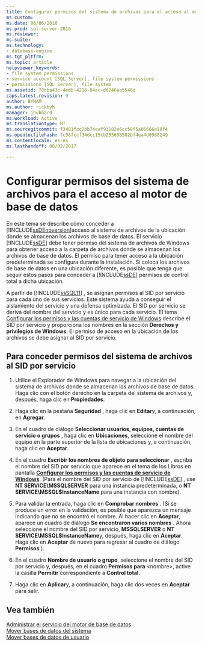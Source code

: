 ```yaml
---
title: Configurar permisos del sistema de archivos para el acceso al motor de base de datos | Microsoft Docs
ms.custom: 
ms.date: 06/06/2016
ms.prod: sql-server-2016
ms.reviewer: 
ms.suite: 
ms.technology:
- database-engine
ms.tgt_pltfrm: 
ms.topic: article
helpviewer_keywords:
- file system permissions
- service account [SQL Server], file system permissions
- permissions [SQL Server], file system
ms.assetid: 78bba43c-4edb-4216-84ac-d6246ae5546d
caps.latest.revision: 9
author: BYHAM
ms.author: rickbyh
manager: jhubbard
ms.workload: Active
ms.translationtype: HT
ms.sourcegitcommit: f3481fcc2bb74eaf93182e6cc58f5a06666e10f4
ms.openlocfilehash: fc98fccf34dcc15cb255698502bf4ea4d0986249
ms.contentlocale: es-es
ms.lasthandoff: 08/02/2017

---
```

# <a name="configure-file-system-permissions-for-database-engine-access"></a>Configurar permisos del sistema de archivos para el acceso al motor de base de datos
  En este tema se describe cómo conceder a [!INCLUDE[ssDEnoversion](../../includes/ssdenoversion-md.md)]acceso al sistema de archivos de la ubicación donde se almacenan los archivos de base de datos. El servicio [!INCLUDE[ssDE](../../includes/ssde-md.md)] debe tener permiso del sistema de archivos de Windows para obtener acceso a la carpeta de archivos donde se almacenan los archivos de base de datos. El permiso para tener acceso a la ubicación predeterminada se configura durante la instalación. Si coloca los archivos de base de datos en una ubicación diferente, es posible que tenga que seguir estos pasos para conceder a [!INCLUDE[ssDE](../../includes/ssde-md.md)] permisos de control total a dicha ubicación.  
  
 A partir de [!INCLUDE[ssSQL11](../../includes/sssql11-md.md)] , se asignan permisos al SID por servicio para cada uno de sus servicios. Este sistema ayuda a conseguir el aislamiento del servicio y una defensa optimizada. El SID por servicio se deriva del nombre del servicio y es único para cada servicio. El tema [Configurar los permisos y las cuentas de servicio de Windows](../../database-engine/configure-windows/configure-windows-service-accounts-and-permissions.md) describe el SID por servicio y proporciona los nombres en la sección **Derechos y privilegios de Windows**. El permiso de acceso en la ubicación de los archivos se debe asignar al SID por servicio.  
  
## <a name="to-grant-file-system-permission-to-the-per-service-sid"></a>Para conceder permisos del sistema de archivos al SID por servicio  
  
1.  Utilice el Explorador de Windows para navegar a la ubicación del sistema de archivos donde se almacenan los archivos de base de datos. Haga clic con el botón derecho en la carpeta del sistema de archivos y, después, haga clic en **Propiedades**.  
  
2.  Haga clic en la pestaña **Seguridad** , haga clic en **Editar**y, a continuación, en **Agregar**.  
  
3.  En el cuadro de diálogo **Seleccionar usuarios, equipos, cuentas de servicio o grupos** , haga clic en **Ubicaciones**, seleccione el nombre del equipo en la parte superior de la lista de ubicaciones y, a continuación, haga clic en **Aceptar**.  
  
4.  En el cuadro **Escribir los nombres de objeto para seleccionar** , escriba el nombre del SID por servicio que aparece en el tema de los Libros en pantalla [**Configurar los permisos y las cuentas de servicio de Windows**](../../database-engine/configure-windows/configure-windows-service-accounts-and-permissions.md). (Para el nombre del SID por servicio de [!INCLUDE[ssDE](../../includes/ssde-md.md)] , use **NT SERVICE\MSSQLSERVER** para una instancia predeterminada, o **NT SERVICE\MSSQL$InstanceName** para una instancia con nombre).  
  
5.  Para validar la entrada, haga clic en **Comprobar nombres** . (Si se produce un error en la validación, es posible que aparezca un mensaje indicando que no se encontró el nombre. Al hacer clic en **Aceptar**, aparece un cuadro de diálogo **Se encontraron varios nombres** . Ahora seleccione el nombre del SID por servicio, **MSSQLSERVER** o **NT SERVICE\MSSQL$InstanceName**y, después, haga clic en **Aceptar**.  Haga clic en **Aceptar** de nuevo para regresar al cuadro de diálogo **Permisos** ).   
6.  En el cuadro **Nombre de usuario o grupo**, seleccione el nombre del SID por servicio y, después, en el cuadro **Permisos para** \<nombre>, active la casilla **Permitir** correspondiente a **Control total**.  
  
7. Haga clic en **Aplicar**y, a continuación, haga clic dos veces en **Aceptar** para salir.  
  
## <a name="see-also"></a>Vea también  
 [Administrar el servicio del motor de base de datos](../../database-engine/configure-windows/manage-the-database-engine-services.md)   
 [Mover bases de datos del sistema](../../relational-databases/databases/move-system-databases.md)   
 [Mover bases de datos de usuario](../../relational-databases/databases/move-user-databases.md)  
  
  

